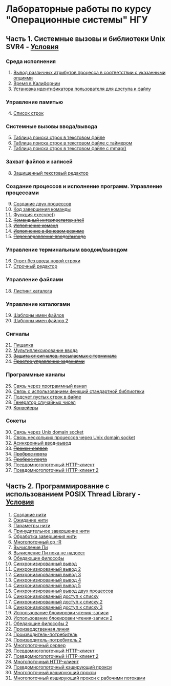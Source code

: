 # Лабораторные работы по курсу "Операционные системы" НГУ
## Часть 1. Системные вызовы и библиотеки Unix SVR4 - [Условия](https://github.com/Dross0/OS/blob/master/First%20part.pdf)
### Среда исполнения
1. [Вывод различных атрибутов процесса в соответствии с указанными опциями](https://github.com/Dross0/OS/tree/master/Process%20properties)
2. [Время в Калифорнии](https://github.com/Dross0/OS/tree/master/California%20time)
3. [Установка идентификатора пользователя для доступа к файлу](https://github.com/Dross0/OS/tree/master/User%20ID)
### Управление памятью
4. [Список строк](https://github.com/Dross0/OS/tree/master/List%20of%20lines)
### Системные вызовы ввода/вывода
5. [Таблица поиска строк в текстовом файле](https://github.com/Dross0/OS/tree/master/File%20search%20table)
6. [Таблица поиска строк в текстовом файле c таймером](https://github.com/Dross0/OS/tree/master/File%20search%20table%20with%20timer)
7. [Таблица поиска строк в текстовом файле c mmap()](https://github.com/Dross0/OS/tree/master/File%20search%20table%20with%20mmap())
### Захват файлов и записей
8. [Защищенный текстовый редактор](https://github.com/Dross0/OS/tree/master/Secure%20text%20editor)
### Создание пpоцессов и исполнение пpогpамм. Управление процессами
9. [Создание двух процессов](https://github.com/Dross0/OS/tree/master/Creation%20of%20two%20processes)
10. [Код завершения команды](https://github.com/Dross0/OS/tree/master/Command%20return%20code)
11. [Функция execvpe()](https://github.com/Dross0/OS/tree/master/execvpe)
12. ~~[Командный интерпретатор shell ](#)~~
13. ~~[Исполнение команд](#)~~
14. ~~[Исполнение в фоновом режиме](#)~~
15. ~~[Перенаправление ввода/вывода](#)~~
### Упpавление теpминальным вводом/выводом
16. [Ответ без ввода новой строки](https://github.com/Dross0/OS/tree/master/Answer%20without%20entering%20a%20new%20line)
17. [Строчный редактор](https://github.com/Dross0/OS/tree/master/line_editor)
### Управление файлами
18. [Листинг каталога](https://github.com/Dross0/OS/tree/master/ls)
### Управление каталогами
19. [Шаблоны имен файлов](https://github.com/Dross0/OS/tree/master/File%20name%20template%201)
20. [Шаблоны имен файлов 2](https://github.com/Dross0/OS/tree/master/File%20name%20template%202)
### Сигналы
21. [Пищалка](https://github.com/Dross0/OS/tree/master/Squeaker)
22. [Мультиплексирование ввода](https://github.com/Dross0/OS/tree/master/Multiplexing%20IO)
23. ~~[Защита от сигналов, посылаемых с терминала ](#)~~
24. ~~[Простое управление заданиями](#)~~
### Программные каналы
25. [Связь через программный канал](https://github.com/Dross0/OS/tree/master/Communication%20with%20pipe())
26. [Связь с использованием функций стандартной библиотеки](https://github.com/Dross0/OS/tree/master/Communication%20with%20popen()%2C%20pclose())
27. [Подсчет пустых строк в файле](https://github.com/Dross0/OS/tree/master/Counting%20blank%20lines)
28. [Генератор случайных чисел](https://github.com/Dross0/OS/tree/master/Random%20number%20generator)
29. ~~[Конвейеры](#)~~
### Сокеты
30. [Связь через Unix domain socket](https://github.com/Dross0/OS/tree/master/Socket)
31. [Связь нескольких процессов через Unix domain socket](https://github.com/Dross0/OS/tree/master/Multiply%20access%20socket)
32. [Асинхронный ввод-вывод](https://github.com/Dross0/OS/tree/master/Async%20IO%20socket)
33. ~~[Прокси-сервер](#)~~
34. ~~[Проброс порта](#)~~
35. ~~[Проброс порта](#)~~
36. [Псевдомногопоточный HTTP-клиент](https://github.com/Dross0/OS-Labs/tree/master/HTTP%20Client%201)
37. [Псевдомногопоточный HTTP-клиент 2](https://github.com/Dross0/OS-Labs/tree/master/HTTP%20Client%202)

## Часть 2. Программирование с использованием POSIX Thread Library - [Условия](https://github.com/Dross0/OS/blob/master/Second%20part.pdf)
1. [Создание нити](https://github.com/Dross0/OS/tree/master/Thread%20creation)
2. [Ожидание нити](https://github.com/Dross0/OS/tree/master/Thread%20waiting)
3. [Параметры нити](https://github.com/Dross0/OS/tree/master/Thread%20arguments%20)
4. [Принудительное завершение нити](https://github.com/Dross0/OS/tree/master/Thread%20cancel)
5. [Обработка завершения нити](https://github.com/Dross0/OS/tree/master/Thread%20exit%20handle)
6. [Многопоточный cp -R](https://github.com/Dross0/OS-Labs/tree/master/Recursive%20CP)
7. [Вычисление Пи](https://github.com/Dross0/OS/blob/master/Calculating%20Pi)
8. [Вычисление Пи пока не надоест](https://github.com/Dross0/OS/tree/master/Calculating%20Pi%202)
9. [Обедающие философы](https://github.com/Dross0/OS-Labs/tree/master/Dining%20philosophers%201)
10. [Синхронизированный вывод](https://github.com/Dross0/OS/tree/master/Sync%20output)
11. [Синхронизированный вывод 2](https://github.com/Dross0/OS/tree/master/3%20mutex%20for%20sync%20output%20proof)
12. [Синхронизированный вывод 3](https://github.com/Dross0/OS/tree/master/Sync%20output%202)
13. [Синхронизированный вывод 4](https://github.com/Dross0/OS/blob/master/Sync%20output%203)
14. [Синхронизированный вывод 5](#)
15. [Синхронизированный вывод двух процессов](https://github.com/Dross0/OS/tree/master/Sync%20output%204)
16. [Синхронизированный доступ к списку](https://github.com/Dross0/OS/tree/master/Sync%20List)
17. [Синхронизированный доступ к списку 2](https://github.com/Dross0/OS/tree/master/Sync%20List%202)
18. [Синхронизированный доступ к списку 3](https://github.com/Dross0/OS-Labs/tree/master/Sync%20List%203)
19. [Использование блокировки чтения-записи](https://github.com/Dross0/OS-Labs/tree/master/Read:Write%20Lock%201)
20. [Использование блокировки чтения-записи 2](https://github.com/Dross0/OS-Labs/tree/master/Read:Write%20Lock%202)
21. [Обедающие философы 2](https://github.com/Dross0/OS-Labs/tree/master/Dining%20philosophers%202)
22. [Производственная линия](https://github.com/Dross0/OS-Labs/tree/master/Production%20Line)
23. [Производитель-потребитель](https://github.com/Dross0/OS-Labs/tree/master/Producer-Consumer%201)
24. [Производитель-потребитель 2](https://github.com/Dross0/OS-Labs/tree/master/Producer-Consumer%202)
25. [Многопоточный сервер](https://github.com/Dross0/OS-Labs/tree/master/Multithreaded%20server)
26. [Псевдомногопоточный HTTP-клиент](https://github.com/Dross0/OS-Labs/tree/master/HTTP%20Client%201)
27. [Псевдомногопоточный HTTP-клиент 2](https://github.com/Dross0/OS-Labs/tree/master/HTTP%20Client%202)
28. [Многопоточный HTTP-клиент](https://github.com/Dross0/OS-Labs/tree/master/Multithreaded%20HTTP%20Client)
29. [Псевдомногопоточный кэширующий прокси](https://github.com/Dross0/OS/tree/master/CacheProxy)
30. [Многопоточный кэширующий прокси](https://github.com/Dross0/OS/tree/master/CacheProxyWithThreads)
31. [Многопоточный кэширующий прокси с рабочими потоками](https://github.com/Dross0/OS-Labs/tree/master/Cache%20Proxy%20With%20Working%20Threads)
